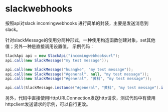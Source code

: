 # slackwebhooks
按照api对slack incomingwebhooks 进行简单的封装，主要是发送消息到slack。

针对slackMessage的使用分两种形式，一种使用构造函数创建对象，set其他值；另外一种是直接调用设置值。
示例代码：

```java
SlackApi api = new SlackApi("incomingwebhooksurl");
api.call(new SlackMessage("my test message"));

api.call(new SlackMessage("huangke", "my test message"));
api.call(new SlackMessage("#general", null, "my test message"));
api.call(new SlackMessage("#general", "黄科", "my test message"));

api.call(SlackMessage.instance("#general", "黄科", "my test message").icon("ghost"));
```

另外，代码中直接使用HttpURLConnection发送http请求，测试代码中有使用httpclient发送请求的示例，可以自行更改。
